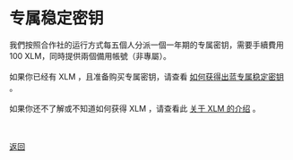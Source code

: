 # 专属稳定密钥

我們按照合作社的运行方式每五個人分派一個一年期的专属密钥，需要手續費用 100 XLM，同時提供兩個備用帳號（非專屬）。
<br><br>
如果你已经有 XLM ，且准备购买专属密钥，请查看 <a href="https://wgredlong.github.io/pay.html">如何获得出蓝专属稳定密钥</a> 。
<br><br>
如果你还不了解或不知道如何获得 XLM ，请查看此 <a href="https://wgredlong.github.io/xlm.html">关于 XLM 的介绍</a> 。



<br><br><a href="https://wgredlong.github.io/testkey.html">返回</a>
